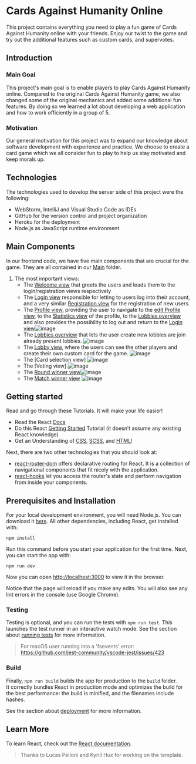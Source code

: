 # Cards Against Humanity Online
This project contains everything you need to play a fun game of Cards Against Humanity online with your friends. Enjoy our twist to the game and try out the additional features such as custom cards, and supervotes. 
## Introduction
### Main Goal
This project's main goal is to enable players to play Cards Against Humanity online. Compared to the original Cards Against Humanity game, we also changed some of the original mechanics and added some additional fun features. By doing so we learned a lot about developing a web application and how to work efficiently in a group of 5.

### Motivation
Our general motivation for this project was to expand our knowledge about software development with experience and practice. We choose to create a card game which we all consider fun to play to help us stay motivated and keep morals up.

## Technologies
The technologies used to develop the server side of this project were the following:

-   WebStorm, IntelliJ and Visual Studio Code as IDEs
-   GitHub for the version control and project organization
-   Heroku for the deployment
-   Node.js as JavaScript runtime environment

## Main Components
In our frontend code, we have five main components that are crucial for the game. They are all contained in our [Main](/src/) folder. 
1.  The most important views:
    -  The [Welcome view](src/components/views/StartPage.js) that greets the users and leads them to the login/registration views respectively
    -  The [Login view](src/components/views/Login.js) responsible for letting to users log into their account, and a very similar [Registration view](src/components/views/Registration.js) for the registration of new users.
    -  The [Profile view](src/components/views/ProfilePage.js), providing the user to navigate to the [edit Profile view](src/components/views/EditProfile.js), to the [Statistics view](src/components/views/Statistics.js) of the profile, to the [Lobbies overview](src/components/views/JoinLobby.js) and also provides the possibility to log out and return to the [Login view](src/components/views/Login.js)![image](https://user-images.githubusercontent.com/91260375/170558153-b035d560-fc37-436b-9d8e-29cf1ec41cf9.png)
    -  The [Lobbies overview](src/components/views/JoinLobby.js) that lets the user create new lobbies are join already present lobbies. ![image](https://user-images.githubusercontent.com/91260375/170558623-d770e333-95d2-4a32-8fbc-0328b105bd89.png)
    -  The [Lobby view](src/components/views/Lobby.js), where the users can see the other players and create their own custom card for the game. ![image](https://user-images.githubusercontent.com/91260375/170559234-79c40f85-0327-4550-9421-6e91d8dc5be6.png)
    -  The [Card selection view] ![image](https://user-images.githubusercontent.com/91260375/170560319-b821abb6-12ef-4a47-ad64-aae0e037eae1.png)
    -  The [Voting view] ![image](https://user-images.githubusercontent.com/91260375/170560372-dc776860-016b-4278-bb44-20de836b0de6.png)
    -  The [Round winner view]()![image](https://user-images.githubusercontent.com/91260375/170560441-ee93f5cf-6804-4ae5-9dfe-02ae05eb826e.png)
    -  The [Match winner view]() ![image](https://user-images.githubusercontent.com/91260375/170559865-fda30733-0755-4629-bfe0-ab9acdc9be09.png)








## Getting started

Read and go through these Tutorials. It will make your life easier!

- Read the React [Docs](https://reactjs.org/docs/getting-started.html)
- Do this React [Getting Started](https://reactjs.org/tutorial/tutorial.html) Tutorial (it doesn’t assume any existing React knowledge)
- Get an Understanding of [CSS](https://www.w3schools.com/Css/), [SCSS](https://sass-lang.com/documentation/syntax), and [HTML](https://www.w3schools.com/html/html_intro.asp)!

Next, there are two other technologies that you should look at:

* [react-router-dom](https://reacttraining.com/react-router/web/guides/quick-start) offers declarative routing for React. It is a collection of navigational components that fit nicely with the application. 
* [react-hooks](https://reactrouter.com/web/api/Hooks) let you access the router's state and perform navigation from inside your components.

## Prerequisites and Installation
For your local development environment, you will need Node.js. You can download it [here](https://nodejs.org). All other dependencies, including React, get installed with:

```npm install```

Run this command before you start your application for the first time. Next, you can start the app with:

```npm run dev```

Now you can open [http://localhost:3000](http://localhost:3000) to view it in the browser.

Notice that the page will reload if you make any edits. You will also see any lint errors in the console (use Google Chrome).

### Testing
Testing is optional, and you can run the tests with `npm run test`.
This launches the test runner in an interactive watch mode. See the section about [running tests](https://facebook.github.io/create-react-app/docs/running-tests) for more information.

> For macOS user running into a 'fsevents' error: https://github.com/jest-community/vscode-jest/issues/423

### Build
Finally, `npm run build` builds the app for production to the `build` folder.<br>
It correctly bundles React in production mode and optimizes the build for the best performance: the build is minified, and the filenames include hashes.<br>

See the section about [deployment](https://facebook.github.io/create-react-app/docs/deployment) for more information.

## Learn More

To learn React, check out the [React documentation](https://reactjs.org/).


> Thanks to Lucas Pelloni and Kyrill Hux for working on the template.
